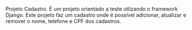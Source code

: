 Projeto Cadastro.
É um projeto orientado a teste utlizando o framework Django.
Este projeto faz um cadastro onde é possível adicionar, atualizar e remover o nome, telefone e CPF dos cadastros.
